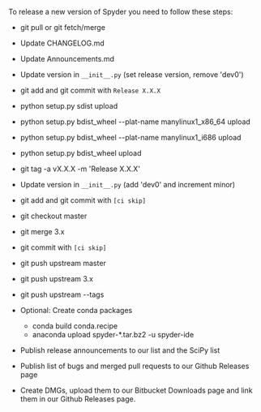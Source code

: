 To release a new version of Spyder you need to follow these steps:

* git pull or git fetch/merge

* Update CHANGELOG.md

* Update Announcements.md

* Update version in `__init__.py` (set release version, remove 'dev0')

* git add and git commit with `Release X.X.X`

* python setup.py sdist upload

* python setup.py bdist_wheel --plat-name manylinux1_x86_64 upload

* python setup.py bdist_wheel --plat-name manylinux1_i686 upload

* python setup.py bdist_wheel upload

* git tag -a vX.X.X -m 'Release X.X.X'

* Update version in `__init__.py` (add 'dev0' and increment minor)

* git add and git commit with `[ci skip]`

* git checkout master

* git merge 3.x

* git commit with `[ci skip]`

* git push upstream master

* git push upstream 3.x

* git push upstream --tags

* Optional: Create conda packages
    - conda build conda.recipe
    - anaconda upload spyder-*.tar.bz2 -u spyder-ide

* Publish release announcements to our list and the SciPy list

* Publish list of bugs and merged pull requests to our Github Releases page

* Create DMGs, upload them to our Bitbucket Downloads page and link them
  in our Github Releases page.
